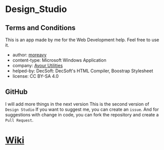 # Design_Studio
## Terms and Conditions
This is an app made by me for the Web Development help. Feel free to use it.
- author: [moreavy](https://github.com/moreavy)
- content-type: Microsoft Windows Application
- company: [Avour Utilities](https://moreavy.github.io/)
- helped-by: DecSoft: DecSoft's HTML Compiler, Boostrap Stylesheet
- license: CC BY-SA 4.0

## GitHub
I will add more things in the next version 
This is the second version of `Design Studio`
If you want to suggest me, you can create an `issue`. And for suggestions with change in code, you can fork the repository  and create a `Pull Request`.

# [Wiki](https://github.com/Avyukt1/Design_Studio/wiki/Design-Studio-Guide)

